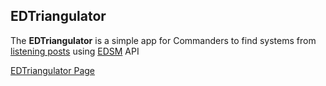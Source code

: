 ## EDTriangulator

The **EDTriangulator** is a simple app for Commanders to find systems from [listening posts](https://canonn.science/codex/listening-posts/) using [EDSM](https://www.edsm.net/) API

[EDTriangulator Page](https://bantyc.github.io/EDTriangulator/)
